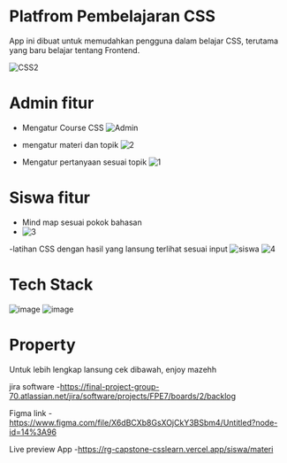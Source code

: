 # Platfrom Pembelajaran CSS
App ini dibuat untuk memudahkan pengguna dalam belajar CSS,
terutama yang baru belajar tentang Frontend.

![CSS2](https://user-images.githubusercontent.com/100768683/174853194-0f380775-42b0-480d-8b70-550877ddf0e1.png)

# Admin fitur 
- Mengatur Course CSS
 ![Admin](https://user-images.githubusercontent.com/100768683/174850134-514014bb-40ec-4673-83ba-cc972b06ae02.png)
 
 - mengatur materi dan topik
 ![2](https://user-images.githubusercontent.com/100768683/174863451-795ba1a7-bcca-4a2a-b4a6-5b7208884eb4.png)

- Mengatur pertanyaan sesuai topik
![1](https://user-images.githubusercontent.com/100768683/174863437-af89812d-39e7-4fe4-8257-b5025ed319ff.png)

# Siswa fitur
- Mind map sesuai pokok bahasan
- ![3](https://user-images.githubusercontent.com/100768683/174863461-f34b7a45-e3d0-46ca-a447-7399a702d129.png)

-latihan CSS dengan hasil yang lansung terlihat sesuai input
![siswa](https://user-images.githubusercontent.com/100768683/174850161-6408a5c5-6329-4aa7-b7c9-c8950b3ddfac.png)
![4](https://user-images.githubusercontent.com/100768683/174863377-ae70aec6-a86f-48a4-afea-06a60b55188b.png)

# Tech Stack
![image](https://user-images.githubusercontent.com/100768683/174865608-730110b8-1432-4ac4-8d75-7e2ccba1bffe.png)
![image](https://user-images.githubusercontent.com/100768683/174865688-457e23a4-ed3b-4dfd-9bca-3712bc818645.png)




# Property
Untuk lebih lengkap lansung cek dibawah, enjoy mazehh

jira software
-https://final-project-group-70.atlassian.net/jira/software/projects/FPE7/boards/2/backlog

Figma link
-https://www.figma.com/file/X6dBCXb8GsXOjCkY3BSbm4/Untitled?node-id=14%3A96

Live preview App
-https://rg-capstone-csslearn.vercel.app/siswa/materi
